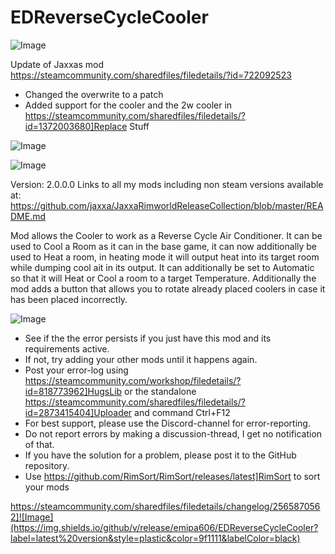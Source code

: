 # EDReverseCycleCooler

![Image](https://i.imgur.com/buuPQel.png)

Update of Jaxxas mod
https://steamcommunity.com/sharedfiles/filedetails/?id=722092523

- Changed the overwrite to a patch
- Added support for the cooler and the 2w cooler in https://steamcommunity.com/sharedfiles/filedetails/?id=1372003680]Replace Stuff

![Image](https://i.imgur.com/pufA0kM.png)

	
![Image](https://i.imgur.com/Z4GOv8H.png)

Version: 2.0.0.0
Links to all my mods including non steam versions available at: https://github.com/jaxxa/JaxxaRimworldReleaseCollection/blob/master/README.md

Mod allows the Cooler to work as a Reverse Cycle Air Conditioner. It can be used to Cool a Room as it can in the base game, it can now additionally be used to Heat a room, in heating mode it will output heat into its target room while dumping cool ait in its output. It can additionally be set to Automatic so that it will Heat or Cool a room to a target Temperature. 
Additionally the mod adds a button that allows you to rotate already placed coolers in case it has been placed incorrectly.

![Image](https://i.imgur.com/PwoNOj4.png)



-  See if the the error persists if you just have this mod and its requirements active.
-  If not, try adding your other mods until it happens again.
-  Post your error-log using https://steamcommunity.com/workshop/filedetails/?id=818773962]HugsLib or the standalone https://steamcommunity.com/sharedfiles/filedetails/?id=2873415404]Uploader and command Ctrl+F12
-  For best support, please use the Discord-channel for error-reporting.
-  Do not report errors by making a discussion-thread, I get no notification of that.
-  If you have the solution for a problem, please post it to the GitHub repository.
-  Use https://github.com/RimSort/RimSort/releases/latest]RimSort to sort your mods



https://steamcommunity.com/sharedfiles/filedetails/changelog/2565870562]![Image](https://img.shields.io/github/v/release/emipa606/EDReverseCycleCooler?label=latest%20version&style=plastic&color=9f1111&labelColor=black)

